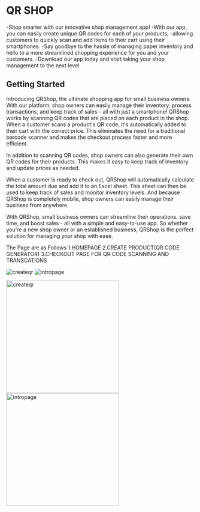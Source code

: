 # QR SHOP

-Shop smarter with our innovative shop management app!
-With our app, you can easily create unique QR codes for each of your products,
-allowing customers to quickly scan and add items to their cart using their smartphones.
-Say goodbye to the hassle of managing paper inventory and hello to a more streamlined shopping experience for you and your customers.
-Download our app today and start taking your shop management to the next level

## Getting Started
Introducing QRShop, the ultimate shopping app for small business owners. With our platform, shop owners can easily manage their inventory, process transactions, and keep track of sales - all with just a smartphone!
QRShop works by scanning QR codes that are placed on each product in the shop. When a customer scans a product's QR code, it's automatically added to their cart with the correct price. This eliminates the need for a traditional barcode scanner and makes the checkout process faster and more efficient.

In addition to scanning QR codes, shop owners can also generate their own QR codes for their products. This makes it easy to keep track of inventory and update prices as needed.

When a customer is ready to check out, QRShop will automatically calculate the total amount due and add it to an Excel sheet. This sheet can then be used to keep track of sales and monitor inventory levels. And because QRShop is completely mobile, shop owners can easily manage their business from anywhere.

With QRShop, small business owners can streamline their operations, save time, and boost sales - all with a simple and easy-to-use app. So whether you're a new shop owner or an established business, QRShop is the perfect solution for managing your shop with ease.


The Page are as Follows
1.HOMEPAGE
2.CREATE PRODUCT(QR CODE GENERATOR)
3.CHECKOUT PAGE FOR QR CODE SCANNING AND TRANSCATIONS


![createqr](https://github.com/FKdevelopers254/QRSHOP/assets/65674370/123742f0-55d4-4e85-bab8-8c2a23edda14)
![intropage](https://github.com/FKdevelopers254/QRSHOP/assets/65674370/9d49c9e9-c6df-431e-9bc7-1999cdc21cb7)

<img src="https://github.com/FKdevelopers254/QRSHOP/assets/65674370/123742f0-55d4-4e85-bab8-8c2a23edda14" alt="createqr" height="300">
<img src="https://github.com/FKdevelopers254/QRSHOP/assets/65674370/9d49c9e9-c6df-431e-9bc7-1999cdc21cb7" alt="intropage" height="300">
